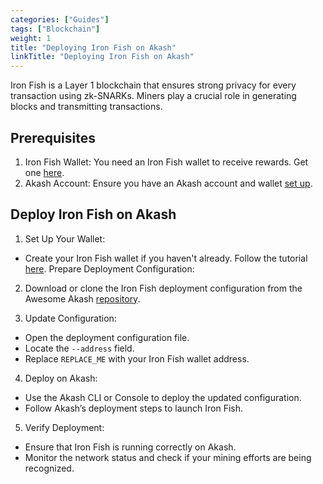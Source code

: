 ```yaml
---
categories: ["Guides"]
tags: ["Blockchain"]
weight: 1
title: "Deploying Iron Fish on Akash"
linkTitle: "Deploying Iron Fish on Akash"
---
```


Iron Fish is a Layer 1 blockchain that ensures strong privacy for every transaction using zk-SNARKs. Miners play a crucial role in generating blocks and transmitting transactions. 

## Prerequisites

1. Iron Fish Wallet: You need an Iron Fish wallet to receive rewards. Get one [here](https://ironfish.network/docs/onboarding/iron-fish-tutorial).
2. Akash Account: Ensure you have an Akash account and wallet [set up](http://localhost:4321/docs/deployments/akash-console/).

## Deploy Iron Fish on Akash


1. Set Up Your Wallet: 

- Create your Iron Fish wallet if you haven't already. Follow the tutorial [here](https://ironfish.network/docs/onboarding/iron-fish-tutorial).
Prepare Deployment Configuration:

2. Download or clone the Iron Fish deployment configuration from the Awesome Akash [repository](https://github.com/akash-network/akash-network-website/tree/main).

3. Update Configuration:

- Open the deployment configuration file.
- Locate the `--address` field.
- Replace `REPLACE_ME` with your Iron Fish wallet address.

4. Deploy on Akash:

- Use the Akash CLI or Console to deploy the updated configuration.
- Follow Akash’s deployment steps to launch Iron Fish.

5. Verify Deployment:

- Ensure that Iron Fish is running correctly on Akash.
- Monitor the network status and check if your mining efforts are being recognized.
